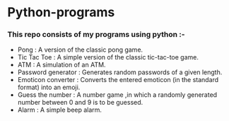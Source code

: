 # Python-programs

### This repo consists of my programs using python :-

<ul>
  <li>Pong : A version of the classic pong game.</li>
  <li>Tic Tac Toe : A simple version of the classic tic-tac-toe game.</li>
  <li>ATM : A simulation of an ATM.</li>
  <li>Password generator : Generates random passwords of a given length.</li>
  <li>Emoticon converter : Converts the entered emoticon (in the standard format) into an emoji.</li>
  <li>Guess the number : A number game ,in which a randomly generated number between 0 and 9 is to be guessed.</li>
  <li>Alarm : A simple beep alarm.</li>
</ul>
